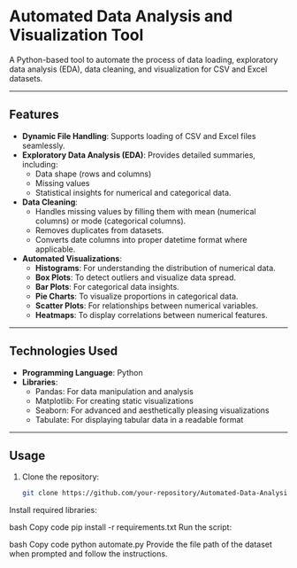 # Automated Data Analysis and Visualization Tool

A Python-based tool to automate the process of data loading, exploratory data analysis (EDA), data cleaning, and visualization for CSV and Excel datasets.

---

## Features

- **Dynamic File Handling**: Supports loading of CSV and Excel files seamlessly.
- **Exploratory Data Analysis (EDA)**: Provides detailed summaries, including:
  - Data shape (rows and columns)
  - Missing values
  - Statistical insights for numerical and categorical data.
- **Data Cleaning**:
  - Handles missing values by filling them with mean (numerical columns) or mode (categorical columns).
  - Removes duplicates from datasets.
  - Converts date columns into proper datetime format where applicable.
- **Automated Visualizations**:
  - **Histograms**: For understanding the distribution of numerical data.
  - **Box Plots**: To detect outliers and visualize data spread.
  - **Bar Plots**: For categorical data insights.
  - **Pie Charts**: To visualize proportions in categorical data.
  - **Scatter Plots**: For relationships between numerical variables.
  - **Heatmaps**: To display correlations between numerical features.

---

## Technologies Used

- **Programming Language**: Python
- **Libraries**:
  - Pandas: For data manipulation and analysis
  - Matplotlib: For creating static visualizations
  - Seaborn: For advanced and aesthetically pleasing visualizations
  - Tabulate: For displaying tabular data in a readable format

---

## Usage

1. Clone the repository:
   ```bash
   git clone https://github.com/your-repository/Automated-Data-Analysis-and-Visualization-Tool.git

Install required libraries:

bash
Copy code
pip install -r requirements.txt
Run the script:

bash
Copy code
python automate.py
Provide the file path of the dataset when prompted and follow the instructions.

